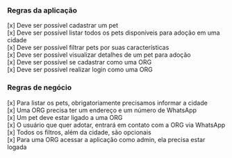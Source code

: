 ### Regras da aplicação

[x] Deve ser possível cadastrar um pet  
[x] Deve ser possível listar todos os pets disponíveis para adoção em uma cidade  
[x] Deve ser possível filtrar pets por suas características  
[x] Deve ser possível visualizar detalhes de um pet para adoção  
[x] Deve ser possível se cadastrar como uma ORG  
[x] Deve ser possível realizar login como uma ORG  

### Regras de negócio

[x] Para listar os pets, obrigatoriamente precisamos informar a cidade  
[x] Uma ORG precisa ter um endereço e um número de WhatsApp  
[x] Um pet deve estar ligado a uma ORG  
[x] O usuário que quer adotar, entrará em contato com a ORG via WhatsApp  
[x] Todos os filtros, além da cidade, são opcionais  
[x] Para uma ORG acessar a aplicação como admin, ela precisa estar logada  